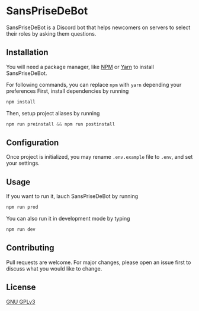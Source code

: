 # SansPriseDeBot

SansPriseDeBot is a Discord bot that helps newcomers on servers to select their roles by asking them questions.

## Installation

You will need a package manager, like [NPM](https://www.npmjs.com/) or [Yarn](https://yarnpkg.com/) to install SansPriseDeBot.

For following commands, you can replace `npm` with `yarn` depending your preferences
First, install dependencies by running

```js
npm install
```

Then, setup project aliases by running

```js
npm run preinstall && npm run postinstall
```

## Configuration

Once project is initialized, you may rename `.env.example` file to `.env`, and set your settings.

## Usage

If you want to run it, lauch SansPriseDeBot by running

```bash
npm run prod
```

You can also run it in development mode by typing

```bash
npm run dev
```

## Contributing

Pull requests are welcome. For major changes, please open an issue first to discuss what you would like to change.

## License

[GNU GPLv3](https://choosealicense.com/licenses/gpl-3.0)
